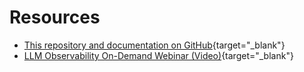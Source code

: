 # Resources

- [This repository and documentation on GitHub](https://github.com/dynatrace-perfclinics/obslab-release-validation){target="_blank"}
- [LLM Observability On-Demand Webinar (Video)](https://info.dynatrace.com/apac-all-wb-ensure-ai-project-success-with-ai-observability-24973-registration.html){target="_blank"}